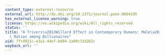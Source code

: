 ```yaml
---
content_type: external-resource
external_url: http://dx.doi.org/10.1371/journal.pone.0004195
has_external_license_warning: true
license: https://en.wikipedia.org/wiki/All_rights_reserved
status: ''
title: "A Trivers\u2013Willard Effect in Contemporary Humans: Male\u2013Biased Sex\
  \ Ratios among Billionaires"
uid: 7fc4021c-e3a1-44ef-b084-1a09c31d261c
wayback_url: ''
---
```

